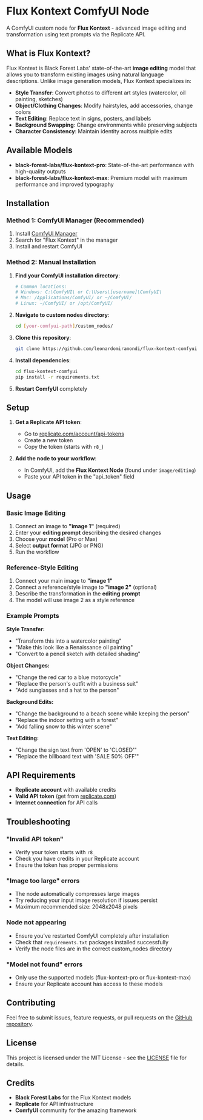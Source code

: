 # Flux Kontext ComfyUI Node

A ComfyUI custom node for **Flux Kontext** - advanced image editing and transformation using text prompts via the Replicate API.

## What is Flux Kontext?

Flux Kontext is Black Forest Labs' state-of-the-art **image editing** model that allows you to transform existing images using natural language descriptions. Unlike image generation models, Flux Kontext specializes in:

- **Style Transfer**: Convert photos to different art styles (watercolor, oil painting, sketches)
- **Object/Clothing Changes**: Modify hairstyles, add accessories, change colors  
- **Text Editing**: Replace text in signs, posters, and labels
- **Background Swapping**: Change environments while preserving subjects
- **Character Consistency**: Maintain identity across multiple edits

## Available Models

- **black-forest-labs/flux-kontext-pro**: State-of-the-art performance with high-quality outputs
- **black-forest-labs/flux-kontext-max**: Premium model with maximum performance and improved typography

## Installation

### Method 1: ComfyUI Manager (Recommended)
1. Install [ComfyUI Manager](https://github.com/ltdrdata/ComfyUI-Manager)
2. Search for "Flux Kontext" in the manager
3. Install and restart ComfyUI

### Method 2: Manual Installation

1. **Find your ComfyUI installation directory**:
   ```bash
   # Common locations:
   # Windows: C:\ComfyUI\ or C:\Users\[username]\ComfyUI\
   # Mac: /Applications/ComfyUI/ or ~/ComfyUI/
   # Linux: ~/ComfyUI/ or /opt/ComfyUI/
   ```

2. **Navigate to custom nodes directory**:
   ```bash
   cd [your-comfyui-path]/custom_nodes/
   ```

3. **Clone this repository**:
   ```bash
   git clone https://github.com/leonardomiramondi/flux-kontext-comfyui.git
   ```

4. **Install dependencies**:
   ```bash
   cd flux-kontext-comfyui
   pip install -r requirements.txt
   ```

5. **Restart ComfyUI** completely

## Setup

1. **Get a Replicate API token**:
   - Go to [replicate.com/account/api-tokens](https://replicate.com/account/api-tokens)
   - Create a new token
   - Copy the token (starts with `r8_`)

2. **Add the node to your workflow**:
   - In ComfyUI, add the **Flux Kontext Node** (found under `image/editing`)
   - Paste your API token in the "api_token" field

## Usage

### Basic Image Editing
1. Connect an image to **"image 1"** (required)
2. Enter your **editing prompt** describing the desired changes
3. Choose your **model** (Pro or Max)
4. Select **output format** (JPG or PNG)
5. Run the workflow

### Reference-Style Editing  
1. Connect your main image to **"image 1"**
2. Connect a reference/style image to **"image 2"** (optional)
3. Describe the transformation in the **editing prompt**
4. The model will use image 2 as a style reference

### Example Prompts

**Style Transfer:**
- "Transform this into a watercolor painting"
- "Make this look like a Renaissance oil painting"
- "Convert to a pencil sketch with detailed shading"

**Object Changes:**
- "Change the red car to a blue motorcycle"
- "Replace the person's outfit with a business suit"
- "Add sunglasses and a hat to the person"

**Background Edits:**
- "Change the background to a beach scene while keeping the person"
- "Replace the indoor setting with a forest"
- "Add falling snow to this winter scene"

**Text Editing:**
- "Change the sign text from 'OPEN' to 'CLOSED'"
- "Replace the billboard text with 'SALE 50% OFF'"

## API Requirements

- **Replicate account** with available credits
- **Valid API token** (get from [replicate.com](https://replicate.com/account/api-tokens))
- **Internet connection** for API calls

## Troubleshooting

### "Invalid API token"
- Verify your token starts with `r8_`
- Check you have credits in your Replicate account
- Ensure the token has proper permissions

### "Image too large" errors
- The node automatically compresses large images
- Try reducing your input image resolution if issues persist
- Maximum recommended size: 2048x2048 pixels

### Node not appearing
- Ensure you've restarted ComfyUI completely after installation
- Check that `requirements.txt` packages installed successfully
- Verify the node files are in the correct custom_nodes directory

### "Model not found" errors
- Only use the supported models (flux-kontext-pro or flux-kontext-max)
- Ensure your Replicate account has access to these models

## Contributing

Feel free to submit issues, feature requests, or pull requests on the [GitHub repository](https://github.com/leonardomiramondi/flux-kontext-comfyui).

## License

This project is licensed under the MIT License - see the [LICENSE](LICENSE) file for details.

## Credits

- **Black Forest Labs** for the Flux Kontext models
- **Replicate** for API infrastructure  
- **ComfyUI** community for the amazing framework 
